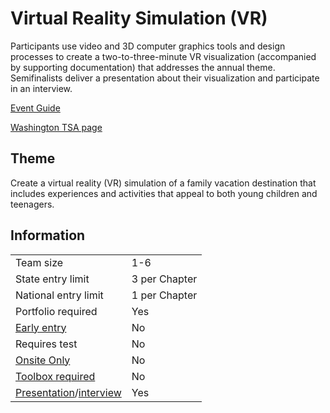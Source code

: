 # Virtual Reality Simulation (VR)

Participants use video and 3D computer graphics tools and design processes to create a two-to-three-minute VR visualization (accompanied by supporting documentation) that addresses the annual theme. Semifinalists deliver a presentation about their visualization and participate in an interview.

[Event Guide](https://lwsd.sharepoint.com/:b:/r/sites/GR-JHS-TechnologyStudentAssociation-SCA/Shared%20Documents/2024-25/Event%20Guides/HS%20-%20VR.pdf)

[Washington TSA page](https://www.washingtontsa.org/high-school-events/virtual-reality-visualization)

## Theme

Create a virtual reality (VR) simulation of a family vacation destination that includes experiences and activities that appeal to both young children and teenagers.

## Information

|                                              |               |
| -------------------------------------------- | ------------- |
| Team size                                    | 1-6           |
| State entry limit                            | 3 per Chapter |
| National entry limit                         | 1 per Chapter |
| Portfolio required                           | Yes           |
| [Early entry](/#terms)                       | No            |
| Requires test                                | No            |
| [Onsite Only](/#terms)                       | No            |
| [Toolbox required](/#terms)                  | No            |
| [Presentation](/#terms)/[interview](/#terms) | Yes           |
